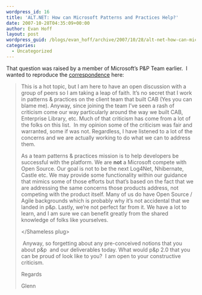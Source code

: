 ```yaml
---
wordpress_id: 16
title: 'ALT.NET: How can Microsoft Patterns and Practices Help?'
date: 2007-10-28T04:35:09+00:00
author: Evan Hoff
layout: post
wordpress_guid: /blogs/evan_hoff/archive/2007/10/28/alt-net-how-can-microsoft-patterns-and-practices-help.aspx
categories:
  - Uncategorized
---
```

That question was raised by a member of Microsoft&#8217;s P&P Team earlier.&nbsp; I wanted to reproduce the <a href="http://tech.groups.yahoo.com/group/altnetconf/" target="_blank">correspondence</a> here:

> This is a hot topic, but I am here to have an open discussion with a group of peers so I am taking a leap of faith. It’s no secret that I work in patterns & practices on the client team that built CAB (Yes you can blame me). Anyway, since joining the team I’ve seen a rash of criticism come our way particularly around the way we built CAB, Enterprise Library, etc. Much of that criticism has come from a lot of the folks on this list. &nbsp;In my opinion some of the criticism was fair and warranted, some if was not. Regardless, I have listened to a lot of the concerns and we are actually working to do what we can to address them. 
> 
> <Shameless plug> 
> 
> As a team patterns & practices mission is to help developers be successful with the platform. We are **not** a Microsoft compete with Open Source. Our goal is not to be the next Log4Net, Nhibernate, Castle etc. We may provide some functionality within our guidance that mimics some of those efforts but that’s based on the fact that we are addressing the same concerns those products address, not competing with the product itself. Many of us do have Open Source / Agile backgrounds which is probably why it’s not accidental that we landed in p&p. Lastly, we’re not perfect far from it. We have a lot to learn, and I am sure we can benefit greatly from the shared knowledge of folks like yourselves. 
> 
> </Shameless plug> 
> 
> &nbsp;Anyway, so forgetting about any pre-conceived notions that you about p&p &nbsp;and our deliverables today. What would p&p 2.0 that you can be proud of look like to you? &nbsp;I am open to your constructive criticism. 
> 
> Regards 
> 
> Glenn